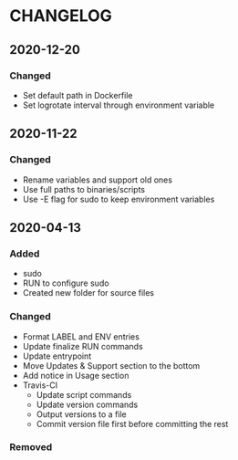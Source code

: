 # CHANGELOG

## 2020-12-20
### Changed
- Set default path in Dockerfile
- Set logrotate interval through environment variable

## 2020-11-22
### Changed
- Rename variables and support old ones
- Use full paths to binaries/scripts
- Use -E flag for sudo to keep environment variables

## 2020-04-13
### Added
- sudo
- RUN to configure sudo
- Created new folder for source files
### Changed
- Format LABEL and ENV entries
- Update finalize RUN commands
- Update entrypoint
- Move Updates & Support section to the bottom
- Add notice in Usage section
- Travis-CI
    - Update script commands
    - Update version commands
    - Output versions to a file
    - Commit version file first before committing the rest
### Removed
